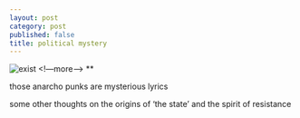 ```yaml
---
layout: post
category: post
published: false
title: political mystery
---
```

![exist](/media/anti.jpeg)
<!—more—>
<span class='medium fr'>**</span>  
  
  
  
those anarcho punks are mysterious lyrics

some other thoughts on the origins of ‘the state’ and the spirit of resistance
